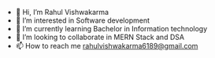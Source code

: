 - 👋 Hi, I’m Rahul Vishwakarma
- 👀 I’m interested in Software development
- 🌱 I’m currently learning Bachelor in Information technology
- 💞️ I’m looking to collaborate in MERN Stack and DSA
- 📫 How to reach me rahulvishwakarma6189@gmail.com

<!---
rahulvishwakarm/rahulvishwakarm is a ✨ special ✨ repository because its `README.md` (this file) appears on your GitHub profile.
You can click the Preview link to take a look at your changes.
--->
